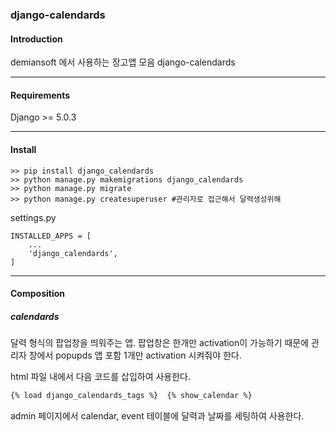 ### django-calendards  
  
#### Introduction  
  
demiansoft 에서 사용하는 장고앱 모음 django-calendards  
  
---  
#### Requirements  
  
Django >= 5.0.3  

---  
#### Install  
  
```  
>> pip install django_calendards  
>> python manage.py makemigrations django_calendards  
>> python manage.py migrate 
>> python manage.py createsuperuser #관리자로 접근해서 달력생성위해 
```  
  
settings.py  
  
```  
INSTALLED_APPS = [    
    ...  
	'django_calendards',  
]  
```  
  
---  
#### Composition    
##### calendards  
달력 형식의 팝업창을 띄워주는 앱. 팝업창은 한개만 activation이 가능하기 때문에 관리자 창에서 popupds 앱 포함 1개만 activation 시켜줘야 한다.  
  
html 파일 내에서 다음 코드를 삽입하여 사용한다.  
```html  
{% load django_calendards_tags %}  {% show_calendar %}  
```  
  
admin 페이지에서 calendar, event 테이블에 달력과 날짜를 세팅하여 사용한다.  
